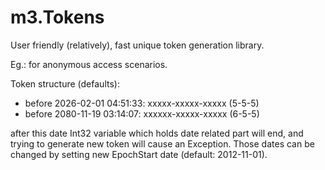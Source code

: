 m3.Tokens
=========

User friendly (relatively), fast unique token generation library.

Eg.: for anonymous access scenarios.

Token structure (defaults):

   * before 2026-02-01 04:51:33: xxxxx-xxxxx-xxxxx (5-5-5)
   * before 2080-11-19 03:14:07: xxxxxx-xxxxx-xxxxx (6-5-5)

after this date Int32 variable which holds date related part will end, and trying to generate new token will cause an Exception.
Those dates can be changed by setting new EpochStart date (default: 2012-11-01).


